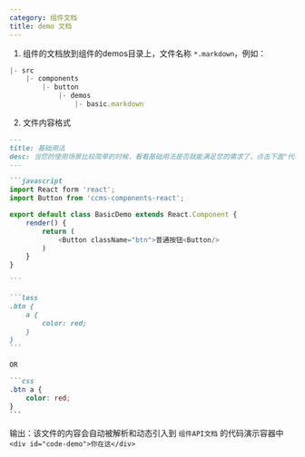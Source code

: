 ```yaml
---
category: 组件文档
title: demo 文档
---
```


1. 组件的文档放到组件的demos目录上，文件名称 `*.markdown`，例如：

````javascript
|- src
	|- components
		|- button
			|- demos
				|- basic.markdown
````

2. 文件内容格式

````markdown
---
title: 基础用法
desc: 当您的使用场景比较简单的时候，看看基础用法是否就能满足您的需求了，点击下面"代码"按钮查看代码例子
---

```javascript
import React form 'react';
import Button from 'ccms-components-react';

export default class BasicDemo extends React.Component {
	render() {
		return (
			<Button className="btn">普通按钮<Button/>
		)
	}
}

```

```less
.btn {
	a {
		color: red;
	}
}
```

OR

```css
.btn a {
	color: red;
}
```

````

输出：该文件的内容会自动被解析和动态引入到 `组件API文档` 的代码演示容器中 `<div id="code-demo">你在这</div>`
